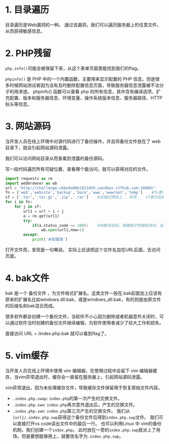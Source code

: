 # 1. 目录遍历

目录遍历是Web漏洞的一种。
通过该漏洞，我们可以遍历服务器上的任意文件，从而获得敏感信息。

# 2. PHP残留

`php.info()`可能会被保留下来，从这个表单页面里能找到我们的flag。

`phpinfo()` 是 PHP 中的一个内置函数，主要用来显示配置的 PHP 信息。但是很多时候网站测试者因为没有及时删除配置信息页面，导致服务器信息泄露被不法分子利用渗透。 phpinfo() 函数可以查看 php 的所有信息，其中含有编译选项、扩充配置、版本和服务器信息、环境变量、操作系统版本信息、服务器路径、HTTP 标头等信息。

# 3. 网站源码

当开发人员在线上环境中对源代码进行了备份操作，并且将备份文件放在了 web 目录下，就会引起网站源码泄露。

我们可以访问网站目录从而查看到泄露的备份源码。

写一段代码遍历所有可疑位置，查看哪个能访问，就可以获得对应的文件。
```Python
import requests as re
import webbrowser as wb
url = 'http://challenge-cbbe8a90e1811d59.sandbox.ctfhub.com:10800/'
fn = ['web','website','backup','back','www','wwwroot','temp']    #fn表示文件名
sf = ['.tar','.tar.gz','.zip','.rar']    #后缀记得加上 . 符号    sf表示后缀
for i in fn:
    for j in sf:
        url1 = url + i + j
        a = re.get(url1)
        try:
            if(a.status_code == 200):    #判断状态码，根据刚才的随机测试，设置200打开网页
                wb.open(url1,new=1)
        except:
            print('未知错误')

```
打开文件而，发现是一句嘲讽。
实际上应该把这个文件名加在URL后面，去访问页面。
# 4. bak文件

bak 是一个 备份文件 ，为文件格式扩展名。这类文件一般在.bak前面加上应该有原来的扩展名比如windows.dll.bak，或是windows_dll.bak，有的则是由原文件的后缀名和bak混合而成。

很多软件都会创建一个备份文件，当软件不小心因为删除或者机器意外关闭时，可以通过软件当时创建的备份文件继续编辑，为软件使用者减少了较大工作和损失。

直接访问 URL + /index.php.bak
就可以看到flag了。
# 5. vim缓存
当开发人员在线上环境中使用 vim 编辑器，在使用过程中会留下 vim 编辑器缓存，当vim异常退出时，缓存会一直留在服务器上，引起网站源码泄露。

vim异常退出，因为未处理缓存文件，导致缓存文件保留用于恢复原始文件内容。

- `.index.php.swap`: `index.php`的第一次产生的交换文件。
- `.index.php.swo`: `index.php`再次意外退出后，产生的交换文件。
- `.index.php.swn`: `index.php`第三次产生的交换文件。
我们从`{url}/.index.php.swp`获得这个备份文件后得到`index.php.swp`文件。
我们可以直接打开vs code读出文件中的最后一行。
也可以利用Linux 中 vim的备份机制，我们创建一个`index.php`。
此时放在一旁的`index.php.swp`就派上了用场，但是要想能够用上，就要改名字为`.index.php.swp`。

